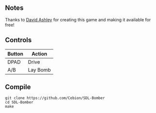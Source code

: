 ## Notes
Thanks to [David Ashley](https://web.archive.org/web/20080820160645/http://www.linuxmotors.com/SDL_bomber/) for creating this game and making it available for free!

## Controls

| Button | Action |
|--|--| 
|DPAD| Drive|
|A/B | Lay Bomb|


## Compile

```shell
git clone https://github.com/Cebion/SDL-Bomber
cd SDL-Bomber
make
```

